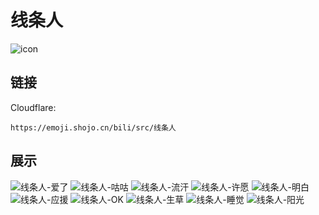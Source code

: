 # 线条人
![icon](https://emoji.shojo.cn/bili/src/线条人/icon.png)
## 链接
Cloudflare:
```
https://emoji.shojo.cn/bili/src/线条人
```
## 展示
![线条人-爱了](https://emoji.shojo.cn/bili/src/线条人/线条人-爱了.png)
![线条人-咕咕](https://emoji.shojo.cn/bili/src/线条人/线条人-咕咕.png)
![线条人-流汗](https://emoji.shojo.cn/bili/src/线条人/线条人-流汗.png)
![线条人-许愿](https://emoji.shojo.cn/bili/src/线条人/线条人-许愿.png)
![线条人-明白](https://emoji.shojo.cn/bili/src/线条人/线条人-明白.png)
![线条人-应援](https://emoji.shojo.cn/bili/src/线条人/线条人-应援.png)
![线条人-OK](https://emoji.shojo.cn/bili/src/线条人/线条人-OK.png)
![线条人-生草](https://emoji.shojo.cn/bili/src/线条人/线条人-生草.png)
![线条人-睡觉](https://emoji.shojo.cn/bili/src/线条人/线条人-睡觉.png)
![线条人-阳光](https://emoji.shojo.cn/bili/src/线条人/线条人-阳光.png)
